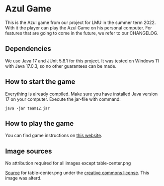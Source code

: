 # Azul Game

This is the Azul game from our project for LMU in the summer term 2022. With it the player can play
the Azul Game on his personal computer.
For features that are going to come in the future, we refer to our CHANGELOG.

## Dependencies

We use Java 17 and JUnit 5.8.1 for this project.
It was tested on Windows 11 with Java 17.0.3, so no other guarantees can be made.

## How to start the game

Everything is already compiled. Make sure you have installed Java version 17 on your computer.
Execute the jar-file with command:

`java -jar team12.jar`

## How to play the game

You can find game instructions
on [this website](https://tesera.ru/images/items/1108676/EN-Azul-Rules.pdf).

## Image sources

No attribution required for all images except table-center.png

[Source](https://commons.wikimedia.org/wiki/File:Picnic_table.jpg) for table-center.png
under the [creative commons license](https://creativecommons.org/licenses/by-sa/4.0/deed.en). This
image was alterd.